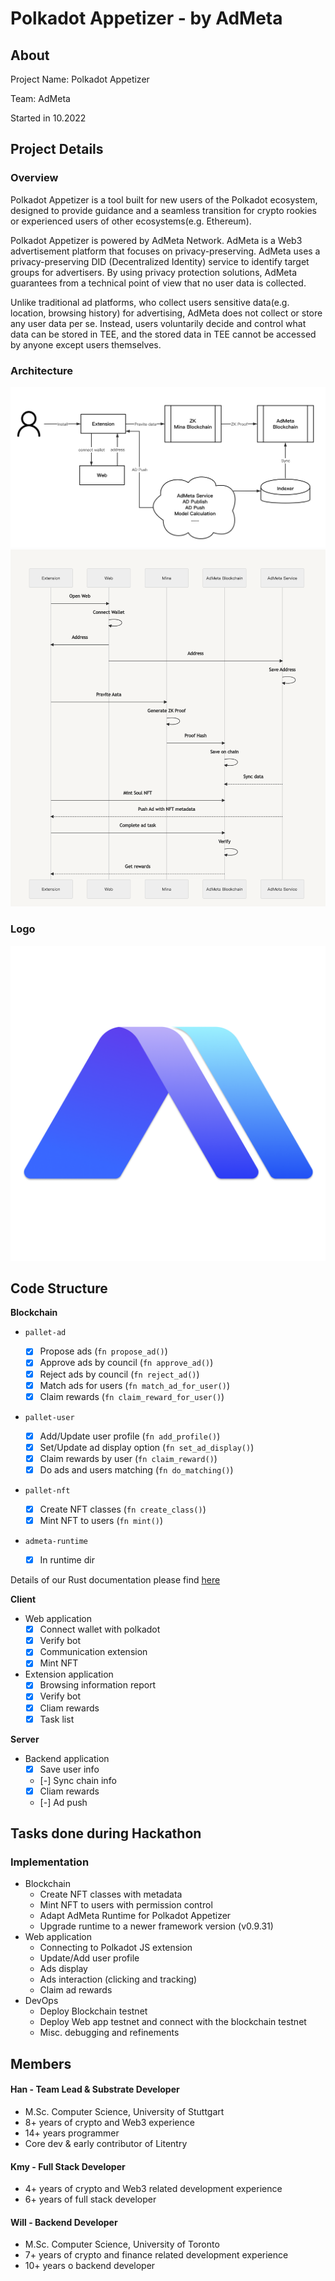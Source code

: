 # Polkadot Appetizer - by AdMeta

## About

Project Name: Polkadot Appetizer

Team: AdMeta

Started in 10.2022

## Project Details

### Overview

Polkadot Appetizer is a tool built for new users of the Polkadot ecosystem, designed to provide guidance and a seamless transition for crypto rookies or experienced users of other ecosystems(e.g. Ethereum).

Polkadot Appetizer is powered by AdMeta Network. AdMeta is a Web3 advertisement platform that focuses on privacy-preserving. AdMeta uses a privacy-preserving DID (Decentralized Identity) service to identify target groups for advertisers. By using privacy protection solutions, AdMeta guarantees from a technical point of view that no user data is collected.

Unlike traditional ad platforms, who collect users sensitive data(e.g. location, browsing history) for advertising, AdMeta does not collect or store any user data per se. Instead, users voluntarily decide and control what data can be stored in TEE, and the stored data in TEE cannot be accessed by anyone except users themselves.

### Architecture

![Workflow](./docs/workflow.png)
![Timing](./docs/timing.png)

### Logo

![AdMeta Logo](./docs/admeta_logo_square_transparent.png)

## Code Structure

**Blockchain**

- `pallet-ad`

  - [x] Propose ads (`fn propose_ad()`)
  - [x] Approve ads by council (`fn approve_ad()`)
  - [x] Reject ads by council (`fn reject_ad()`)
  - [x] Match ads for users (`fn match_ad_for_user()`)
  - [x] Claim rewards (`fn claim_reward_for_user()`)

- `pallet-user`
  - [x] Add/Update user profile (`fn add_profile()`)
  - [x] Set/Update ad display option (`fn set_ad_display()`)
  - [x] Claim rewards by user (`fn claim_reward()`)
  - [x] Do ads and users matching (`fn do_matching()`)

- `pallet-nft`

  - [x] Create NFT classes (`fn create_class()`)
  - [x] Mint NFT to users  (`fn mint()`)

- `admeta-runtime`
  - [x] In runtime dir

Details of our Rust documentation please find [here](https://admetanetwork.github.io/admeta/pallet_ad/pallet/index.html)


**Client**

- Web application
  - [x] Connect wallet with polkadot
  - [x] Verify bot
  - [x] Communication extension
  - [x] Mint NFT

- Extension application
  - [x] Browsing information report
  - [x] Verify bot
  - [x] Cliam rewards
  - [x] Task list

**Server**

- Backend application
  - [x] Save user info
  - [-] Sync chain info
  - [x] Cliam rewards
  - [-] Ad push

## Tasks done during Hackathon

### Implementation

- Blockchain
  - Create NFT classes with metadata
  - Mint NFT to users with permission control
  - Adapt AdMeta Runtime for Polkadot Appetizer
  - Upgrade runtime to a newer framework version (v0.9.31)
- Web application
  - Connecting to Polkadot JS extension
  - Update/Add user profile
  - Ads display
  - Ads interaction (clicking and tracking)
  - Claim ad rewards
- DevOps
  - Deploy Blockchain testnet
  - Deploy Web app testnet and connect with the blockchain testnet
  - Misc. debugging and refinements

## Members

#### Han - Team Lead & Substrate Developer
- M.Sc. Computer Science, University of Stuttgart
- 8+ years of crypto and Web3 experience
- 14+ years programmer
- Core dev & early contributor of Litentry

#### Kmy - Full Stack Developer
- 4+ years of crypto and Web3 related development experience 
- 6+ years of full stack developer

#### Will - Backend Developer
- M.Sc. Computer Science, University of Toronto
- 7+ years of crypto and finance related development experience 
- 10+ years o backend developer

